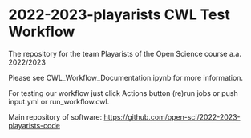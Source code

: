 # 2022-2023-playarists CWL Test Workflow
 The repository for the team Playarists of the Open Science course a.a. 2022/2023

Please see CWL_Workflow_Documentation.ipynb for more information.

For testing our workflow just click Actions button (re)run jobs or push input.yml or run_workflow.cwl.

Main repository of software: https://github.com/open-sci/2022-2023-playarists-code
